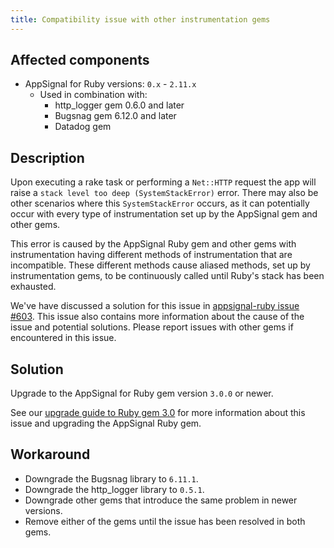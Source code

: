 ```yaml
---
title: Compatibility issue with other instrumentation gems
---
```


## Affected components

- AppSignal for Ruby versions: `0.x` - `2.11.x`
  - Used in combination with:
    - http_logger gem 0.6.0 and later
    - Bugsnag gem 6.12.0 and later
    - Datadog gem

## Description

Upon executing a rake task or performing a `Net::HTTP` request the app will raise a `stack level too deep (SystemStackError)` error. There may also be other scenarios where this `SystemStackError` occurs, as it can potentially occur with every type of instrumentation set up by the AppSignal gem and other gems.

This error is caused by the AppSignal Ruby gem and other gems with instrumentation having different methods of instrumentation that are incompatible. These different methods cause aliased methods, set up by instrumentation gems, to be continuously called until Ruby's stack has been exhausted.

We've have discussed a solution for this issue in [appsignal-ruby issue #603](https://github.com/appsignal/appsignal-ruby/issues/603). This issue also contains more information about the cause of the issue and potential solutions. Please report issues with other gems if encountered in this issue.

## Solution

Upgrade to the AppSignal for Ruby gem version `3.0.0` or newer.

See our [upgrade guide to Ruby gem 3.0](/ruby/installation/upgrading-from-2-to-3.html) for more information about this issue and upgrading the AppSignal Ruby gem.

## Workaround

- Downgrade the Bugsnag library to `6.11.1`.
- Downgrade the http_logger library to `0.5.1`.
- Downgrade other gems that introduce the same problem in newer versions.
- Remove either of the gems until the issue has been resolved in both gems.
